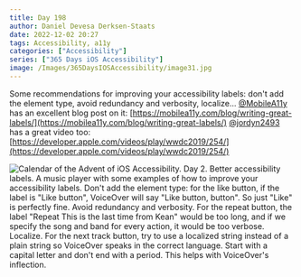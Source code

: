 ```yaml
---
title: Day 198
author: Daniel Devesa Derksen-Staats
date: 2022-12-02 20:27
tags: Accessibility, a11y
categories: ["Accessibility"]
series: ["365 Days iOS Accessibility"]
image: /Images/365DaysIOSAccessibility/image31.jpg
---
```


Some recommendations for improving your accessibility labels: don't add the element type, avoid redundancy and verbosity, localize...
[@MobileA11y](https://twitter.com/MobileA11y) has an excellent blog post on it: [https://mobilea11y.com/blog/writing-great-labels/](https://mobilea11y.com/blog/writing-great-labels/)
[@jordyn2493](https://twitter.com/jordyn2493) has a great video too: [https://developer.apple.com/videos/play/wwdc2019/254/](https://developer.apple.com/videos/play/wwdc2019/254/)

![Calendar of the Advent of iOS Accessibility. Day 2. Better accessibility labels. A music player with some examples of how to improve your accessibility labels. Don't add the element type: for the like button, if the label is "Like button", VoiceOver will say "Like button, button". So just "Like" is perfectly fine. Avoid redundancy and verbosity. For the repeat button, the label "Repeat This is the last time from Kean" would be too long, and if we specify the song and band for every action, it would be too verbose. Localize. For the next track button, try to use a localized string instead of a plain string so VoiceOver speaks in the correct language. Start with a capital letter and don't end with a period. This helps with VoiceOver's inflection.](/Images/365DaysIOSAccessibility/image31.jpg)

